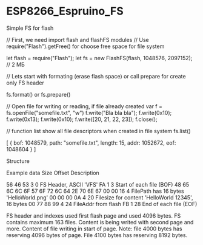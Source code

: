 # ESP8266_Espruino_FS

Simple FS for flash

// First, we need import flash and flashFS modules
// Use require("Flash").getFree() for choose free space for file system

let flash = require("Flash");
let fs = new FlashFS(flash, 1048576, 2097152); // 2 МБ

// Lets start with formating (erase flash space) or call prepare for create only FS header

fs.format()
  or
fs.prepare()

// Open file for writing or reading, if file already created
var f = fs.openFile("somefile.txt", "w")
f.write("Bla bla bla");
f.write(0x10);
f.write(0x13);
f.write(0x10);
f.write([20, 21, 22, 23]);
f.close();

// function list show all file descriptors when created in file system
fs.list()

[
  { bof: 1048579,
    path: "somefile.txt",
    length: 15,
    addr: 1052672,
    eof: 1048604 }
 ]
 
 
Structure 

Example data                                        Size  Offset  Description

56 46 53                                            3     0    FS Header, ASCII 'VFS'
FA                                                  1     3    Start of each file (BOF)
48 65 6C 6C 6F 57 6F 72 6C 64 2E 70 6E 67 00 00    16     4    FilePath has 16 bytes  'HelloWorld.png'
00 00 00 0A                                         4    20    Filesize for content 'HelloWorld 12345', 16 bytes
00 77 88 99                                         4    24    FileAddr from flash
FB                                                  1    28    End of each file (EOF)

FS header and indexes used first flash page and used 4096 bytes. FS contains maximum 163 files. Content is being writed with second page and more.
Content of file writing in start of page. Note: file 4000 bytes has reserving 4096 bytes of page. File 4100 bytes has reserving 8192 bytes.
